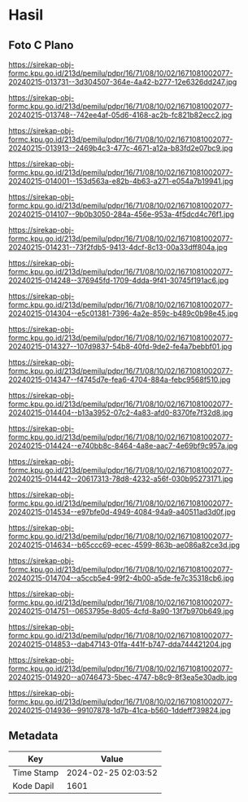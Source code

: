# Hasil

## Foto C Plano

https://sirekap-obj-formc.kpu.go.id/213d/pemilu/pdpr/16/71/08/10/02/1671081002077-20240215-013731--3d304507-364e-4a42-b277-12e6326dd247.jpg

https://sirekap-obj-formc.kpu.go.id/213d/pemilu/pdpr/16/71/08/10/02/1671081002077-20240215-013748--742ee4af-05d6-4168-ac2b-fc821b82ecc2.jpg

https://sirekap-obj-formc.kpu.go.id/213d/pemilu/pdpr/16/71/08/10/02/1671081002077-20240215-013913--2469b4c3-477c-4671-a12a-b83fd2e07bc9.jpg

https://sirekap-obj-formc.kpu.go.id/213d/pemilu/pdpr/16/71/08/10/02/1671081002077-20240215-014001--153d563a-e82b-4b63-a271-e054a7b19941.jpg

https://sirekap-obj-formc.kpu.go.id/213d/pemilu/pdpr/16/71/08/10/02/1671081002077-20240215-014107--9b0b3050-284a-456e-953a-4f5dcd4c76f1.jpg

https://sirekap-obj-formc.kpu.go.id/213d/pemilu/pdpr/16/71/08/10/02/1671081002077-20240215-014231--73f2fdb5-9413-4dcf-8c13-00a33dff804a.jpg

https://sirekap-obj-formc.kpu.go.id/213d/pemilu/pdpr/16/71/08/10/02/1671081002077-20240215-014248--376945fd-1709-4dda-9f41-30745f191ac6.jpg

https://sirekap-obj-formc.kpu.go.id/213d/pemilu/pdpr/16/71/08/10/02/1671081002077-20240215-014304--e5c01381-7396-4a2e-859c-b489c0b98e45.jpg

https://sirekap-obj-formc.kpu.go.id/213d/pemilu/pdpr/16/71/08/10/02/1671081002077-20240215-014327--107d9837-54b8-40fd-9de2-fe4a7bebbf01.jpg

https://sirekap-obj-formc.kpu.go.id/213d/pemilu/pdpr/16/71/08/10/02/1671081002077-20240215-014347--f4745d7e-fea6-4704-884a-febc9568f510.jpg

https://sirekap-obj-formc.kpu.go.id/213d/pemilu/pdpr/16/71/08/10/02/1671081002077-20240215-014404--b13a3952-07c2-4a83-afd0-8370fe7f32d8.jpg

https://sirekap-obj-formc.kpu.go.id/213d/pemilu/pdpr/16/71/08/10/02/1671081002077-20240215-014424--e740bb8c-8464-4a8e-aac7-4e69bf9c957a.jpg

https://sirekap-obj-formc.kpu.go.id/213d/pemilu/pdpr/16/71/08/10/02/1671081002077-20240215-014442--20617313-78d8-4232-a56f-030b95273171.jpg

https://sirekap-obj-formc.kpu.go.id/213d/pemilu/pdpr/16/71/08/10/02/1671081002077-20240215-014534--e97bfe0d-4949-4084-94a9-a40511ad3d0f.jpg

https://sirekap-obj-formc.kpu.go.id/213d/pemilu/pdpr/16/71/08/10/02/1671081002077-20240215-014634--b65ccc69-ecec-4599-863b-ae086a82ce3d.jpg

https://sirekap-obj-formc.kpu.go.id/213d/pemilu/pdpr/16/71/08/10/02/1671081002077-20240215-014704--a5ccb5e4-99f2-4b00-a5de-fe7c35318cb6.jpg

https://sirekap-obj-formc.kpu.go.id/213d/pemilu/pdpr/16/71/08/10/02/1671081002077-20240215-014751--0653795e-8d05-4cfd-8a90-13f7b970b649.jpg

https://sirekap-obj-formc.kpu.go.id/213d/pemilu/pdpr/16/71/08/10/02/1671081002077-20240215-014853--dab47143-01fa-441f-b747-dda744421204.jpg

https://sirekap-obj-formc.kpu.go.id/213d/pemilu/pdpr/16/71/08/10/02/1671081002077-20240215-014920--a0746473-5bec-4747-b8c9-8f3ea5e30adb.jpg

https://sirekap-obj-formc.kpu.go.id/213d/pemilu/pdpr/16/71/08/10/02/1671081002077-20240215-014936--99107878-1d7b-41ca-b560-1ddeff739824.jpg


## Metadata

| Key        | Value               |
| ---------- | ------------------- |
| Time Stamp | 2024-02-25 02:03:52 |
| Kode Dapil | 1601                |



